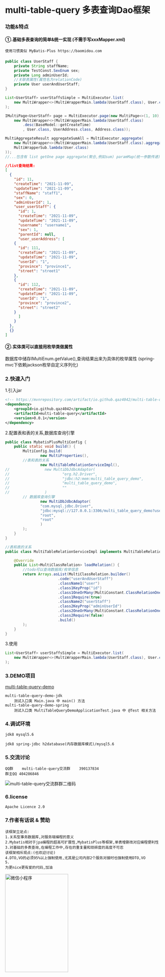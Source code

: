 # multi-table-query 多表查询Dao框架
### 功能&特点
#### ①.基础多表查询的简单&统一实现 (不需手写xxxMapper.xml) 
	使用习惯类似 MyBatis-Plus https://baomidou.com
#### 
```java
public class UserStaff {
    private String staffName;
    private TestConst.SexEnum sex;
    private Long adminUserId;
    //关联表属性(属性名为relationCode)
    private User userAndUserStaff;
}
```
```java
List<UserStaff> userStaffsSimple = MultiExecutor.list(
    new MultiWrapper<>(MultiWrapperMain.lambda(UserStaff.class), User.class, UserAddress.class)
);

IMultiPage<UserStaff> page = MultiExecutor.page(new MultiPage<>(1, 10),
    new MultiWrapper<>(MultiWrapperMain.lambda(UserStaff.class)
	    .desc(BaseModel::getCreateTime)
	    , User.class, UserAddress.class, Address.class));

MultiAggregateResult aggregateSumAll = MultiExecutor.aggregate(
    new MultiWrapper<>(MultiWrapperMain.lambda(UserStaff.class).aggregateAll(MultiConstant.MultiAggregateTypeEnum.SUM),
    MultiWrapperSub.lambda(User.class)
));
//...包含有 list getOne page aggregate(聚合,例如sum) paramMap(统一参数传递)... 等查询功能
```
    
```json
//list查询结果:
[
  {
    "id": 11,
    "createTime": "2021-11-09",
    "updateTime": "2021-11-09",
    "staffName": "staff1",
    "sex": 0,
    "adminUserId": 1,
    "user_userStaff": {
      "id": 1,
      "createTime": "2021-11-09",
      "updateTime": "2021-11-09",
      "username": "username1",
      "sex": 1,
      "parentId": null,
      "user_userAddress": [
	{
	  "id": 111,
	  "createTime": "2021-11-09",
	  "updateTime": "2021-11-09",
	  "userId": "1",
	  "province": "province1",
	  "street": "street1"
	},
	{
	  "id": 112,
	  "createTime": "2021-11-09",
	  "updateTime": "2021-11-09",
	  "userId": "1",
	  "province": "province2",
	  "street": "street2"
	}
      ]
    }
  },
  {}
]
```

#### ②.实体类可以直接用枚举类做属性
数据库中储存IMultiEnum.getValue(),查询结果出来为具体的枚举属性 (spring-mvc下依赖jackson枚举自定义序列化)
 
###  2.快速入门
1.引入jar
```xml
<!-- https://mvnrepository.com/artifact/io.github.qaz4042/multi-table-query -->
<dependency>
    <groupId>io.github.qaz4042</groupId>
    <artifactId>multi-table-query</artifactId>
    <version>0.0.1</version>
</dependency>
```
2.配置表和表的关系,数据库查询引擎
```java
public class MybatisPlusMultiConfig {
    public static void build() {
        MultiConfig.build(
                new MultiProperties(),
		//表和表的关系
                new MultiTableRelationServiceImpl(),
//                new MultiDbJdbcAdaptor(
//                        "org.h2.Driver",
//                        "jdbc:h2:mem:multi_table_query_demo",
//                        "multi_table_query_demo",
//                        ""
//                )
		// 数据库查询引擎
                new MultiDbJdbcAdaptor( 
                "com.mysql.jdbc.Driver",
                "jdbc:mysql://127.0.0.1:3306/multi_table_query_demo?useUnicode=true&characterEncoding=utf-8",
                "root",
                "root"
                )
        );
    }
}
```
```java
//表和表的关系
public class MultiTableRelationServiceImpl implements MultiTableRelationService {

    @Override
    public List<MultiClassRelation> loadRelation() {
        //todo可以查询数据库/枚举信息
        return Arrays.asList(MultiClassRelation.builder()
                        .code("userAndUserStaff")
                        .className1("user")
                        .class1KeyProp("id")
                        .class1OneOrMany(MultiConstant.ClassRelationOneOrManyEnum.ONE)
                        .class1Require(true)
                        .className2("userStaff")
                        .class2KeyProp("adminUserId")
                        .class2OneOrMany(MultiConstant.ClassRelationOneOrManyEnum.MANY)
                        .class2Require(false)
                        .build()
        );
    }
}
```
3.使用
```java
List<UserStaff> userStaffsSimple = MultiExecutor.list(
    new MultiWrapper<>(MultiWrapperMain.lambda(UserStaff.class), User.class, UserAddress.class)
);
```
### 3.DEMO项目
[multi-table-query-demo](https://github.com/qaz4042/multi-table-query-demo.git)

	multi-table-query-demo-jdk
        测试入口类 Main.java 中 main() 方法
	multi-table-query-demo-spring
        测试入口类 MultiTableQueryDemoApplicationTest.java 中 @Test 相关方法
	
### 4.调试环境
    jdk8 mysql5.6
	
    jdk8 spring-jdbc h2database(内存数据库模式)/mysql5.6
    
### 5.交流讨论
    QQ群    multi-table-query交流群    390137834
    群主QQ 404286846
![multi-table-query交流群群二维码](https://user-images.githubusercontent.com/29392228/146323468-05b3d0b8-d93b-49d1-aba2-b9ef3ba14b14.png)

### 6.license
    Apache Licence 2.0

### 7.作者有话说 & 赞助
    该框架立足点:
    1.关系型事务数据库,对服务端编程的意义
    2.Mybatis相对于jpa编程的超高可扩展性,MybatisPlus等框架,单表增删改对应编程便利性
    3.对基础的多表查询,在编程工作中,存在的重复量和琐碎度的高度不可忍
    该框架相斥观点:(也欢迎讨论)
    4.DTO,VO的必须95%以上强制使用,尤其是公司内部2个服务对接时也强制使用DTO,VO
    5.
    为更nice更有爱的代码,加油
<img src="https://user-images.githubusercontent.com/29392228/146324082-c5af3414-3395-4c13-9ad8-e22ab924145b.jpg" width="205" height="319" alt="微信小程序"/><br/>
